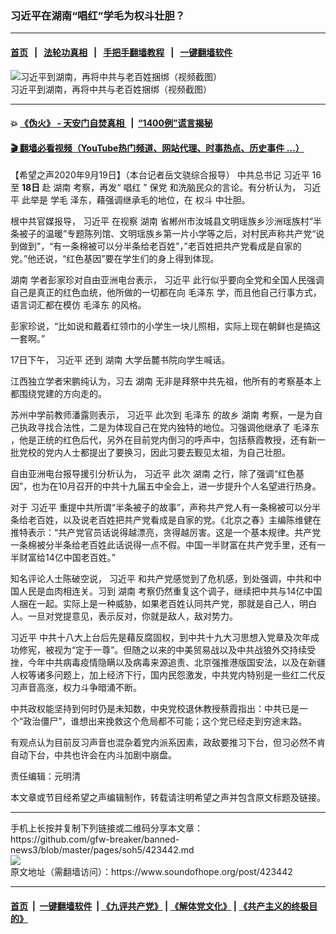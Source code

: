 ### 习近平在湖南“唱红”学毛为权斗壮胆？
------------------------

#### [首页](https://github.com/gfw-breaker/banned-news3/blob/master/README.md) &nbsp;&nbsp;|&nbsp;&nbsp; [法轮功真相](https://github.com/begood0513/basic/blob/master/README.md)  &nbsp;&nbsp;|&nbsp;&nbsp; [手把手翻墙教程](https://github.com/gfw-breaker/guides/wiki)  &nbsp;&nbsp;|&nbsp;&nbsp; [一键翻墙软件](https://github.com/gfw-breaker/nogfw/blob/master/README.md)  



<div><img alt="习近平到湖南，再将中共与老百姓捆绑（视频截图）" src="https://img.soundofhope.org/2020-09/1600393931462.jpg"/>
<br/><figcaption class="caption">
 习近平到湖南，再将中共与老百姓捆绑（视频截图）
</figcaption></div><hr/>

#### 💥 [《伪火》 - 天安门自焚真相 ](http://158.247.195.190:10000/videos/blog/weihuo.html)&nbsp; |&nbsp; [“1400例”谎言揭秘  ](http://158.247.195.190:10000/videos/blog/jiexi1400.html)

#### [ 🎬  翻墙必看视频（YouTube热门频道、网站代理、时事热点、历史事件 ...）](https://github.com/gfw-breaker/links/blob/master/banned.md)

<div><div class="Content__Wrapper sc-1bvya0-0 grZQxZ">
 <p class="meta-top">
  <span class="meta">
   【希望之声2020年9月19日】（本台记者岳文骁综合报导）
  </span>
  中共总书记
  <ok href="/term/1063">
   习近平
  </ok>
  16至
  <strong>
   18日
  </strong>
  赴
  <ok href="/term/1281">
   湖南
  </ok>
  考察，再发“
  <ok href="/term/379273">
   唱红
  </ok>
  ”
  <ok href="/term/70445">
   保党
  </ok>
  和洗脑民众的言论。有分析认为，
  <ok href="/term/1063">
   习近平
  </ok>
  此举是
  <ok href="/term/379270">
   学毛
  </ok>
  泽东，藉强调继承毛的地位，在
  <ok href="/term/2501">
   权斗
  </ok>
  中壮胆。
 </p>
 <p>
  根中共官媒报导，
  <ok href="/term/1063">
   习近平
  </ok>
  在视察
  <ok href="/term/1281">
   湖南
  </ok>
  省郴州市汝城县文明瑶族乡沙洲瑶族村“半条被子的温暖”专题陈列馆、文明瑶族乡第一片小学等之后，对村民声称共产党“说到做到”，“有一条棉被可以分半条给老百姓”，”老百姓把共产党看成是自家的党。”他还说，“红色基因”要在学生们的身上得到体现。
 </p>
 <div class="AD_Embed__Wrap-sc-1xslmin-0 igMuqX module desktop">
  <div>
  </div>
 </div>
 <p>
  <ok href="/term/1281">
   湖南
  </ok>
  学者彭家珍对自由亚洲电台表示，
  <ok href="https://zh.wikipedia.org/zh-hans/%E4%B9%A0%E8%BF%91%E5%B9%B3" target="_blank">
   习近平
  </ok>
  此行似乎要向全党和全国人民强调自己是真正的红色血统，他所做的一切都在向
  <ok href="/term/2613">
   毛泽东
  </ok>
  学，而且他自己行事方式，语言词汇都在模仿
  <ok href="/term/2613">
   毛泽东
  </ok>
  的风格。
 </p>
 <p>
  彭家珍说，“比如说和戴着红领巾的小学生一块儿照相，实际上现在朝鲜也是搞这一套啊。”
 </p>
 <p>
  17日下午，
  <ok href="/term/1063">
   习近平
  </ok>
  还到
  <ok href="/term/1281">
   湖南
  </ok>
  大学岳麓书院向学生喊话。
 </p>
 <p>
  江西独立学者宋鹏纯认为，习去
  <ok href="/term/1281">
   湖南
  </ok>
  无非是拜祭中共先祖，他所有的考察基本上都围绕党建的方向走的。
 </p>
 <p>
  苏州中学前教师潘露则表示，
  <ok href="/term/1063">
   习近平
  </ok>
  此次到
  <ok href="/term/2613">
   毛泽东
  </ok>
  的故乡
  <ok href="/term/1281">
   湖南
  </ok>
  考察，一是为自己执政寻找合法性，二是为体现自己在党内独特的地位。习强调他继承了
  <ok href="/term/2613">
   毛泽东
  </ok>
  ，他是正统的红色后代，另外在目前党内倒习的呼声中，包括蔡霞教授，还有新一批党校的党内人士都提出了要换习，因此习要去觐见太祖，为自己壮胆。
 </p>
 <p>
  自由亚洲电台报导援引分析认为，
  <ok href="/term/1063">
   习近平
  </ok>
  此次
  <ok href="/term/1281">
   湖南
  </ok>
  之行，除了强调“红色基因”，也为在10月召开的中共十九届五中全会上，进一步提升个人名望进行热身。
 </p>
 <p>
  对于
  <ok href="/term/1063">
   习近平
  </ok>
  重提中共所谓“半条被子的故事”，声称共产党人有一条棉被可以分半条给老百姓，以及说老百姓把共产党看成是自家的党。《北京之春》主编陈维健在推特表示：“共产党官员话说得越漂亮，贪得越厉害。这是一个基本规律。共产党一条棉被分半条给老百姓此话说得一点不假。中国一半财富在共产党手里，还有一半财富给14亿中国老百姓。”
 </p>
 <p>
  知名评论人士陈破空说，
  <ok href="/term/1063">
   习近平
  </ok>
  和共产党感觉到了危机感，到处强调，中共和中国人民是血肉相连关。习到
  <ok href="/term/1281">
   湖南
  </ok>
  考察仍然重复这个调子，继续把中共与14亿中国人捆在一起。实际上是一种威胁，如果老百姓认同共产党，那就是自己人，明白人。一旦对党提意见，表示反对，你就是敌人，敌对势力。
 </p>
 <p>
  <ok href="/term/1063">
   习近平
  </ok>
  中共十八大上台后先是藉反腐固权，到中共十九大习思想入党章及次年成功修宪，被视为“定于一尊”。但随之以来的中美贸易战以及中共战狼外交持续受挫，今年中共病毒疫情隐瞒以及病毒来源追责、北京强推港版国安法，以及在新疆人权等诸多问题上，加上经济下行，国内民怨激发，中共党内特别是一些红二代反习声音高涨，权力斗争暗涌不断。
 </p>
 <p>
  中共政权能坚持到何时仍是未知数，中央党校退休教授蔡霞指出：中共已是一个“政治僵尸”，谁想出来挽救这个危局都不可能；这个党已经走到穷途末路。
 </p>
 <p>
  有观点认为目前反习声音也混杂着党内派系因素，政敌要推习下台，但习必然不肯自动下台，中共也许会在内斗加剧中崩盘。
 </p>
 <p class="meta-btm">
  责任编辑：元明清
 </p>
 <p class="meta-btm">
  本文章或节目经希望之声编辑制作，转载请注明希望之声并包含原文标题及链接。
 </p>
</div>
</div>
<hr/>
手机上长按并复制下列链接或二维码分享本文章：<br/>
https://github.com/gfw-breaker/banned-news3/blob/master/pages/soh5/423442.md <br/>
<a href='https://github.com/gfw-breaker/banned-news3/blob/master/pages/soh5/423442.md'><img src='https://github.com/gfw-breaker/banned-news3/blob/master/pages/soh5/423442.md.png'/></a> <br/>
原文地址（需翻墙访问）：https://www.soundofhope.org/post/423442


------------------------
#### [首页](https://github.com/gfw-breaker/banned-news3/blob/master/README.md) &nbsp;|&nbsp; [一键翻墙软件](https://github.com/gfw-breaker/nogfw/blob/master/README.md) &nbsp;| [《九评共产党》](https://github.com/gfw-breaker/9ping.md/blob/master/README.md#九评之一评共产党是什么) | [《解体党文化》](https://github.com/gfw-breaker/jtdwh.md/blob/master/README.md) | [《共产主义的终极目的》](https://github.com/gfw-breaker/gczydzjmd.md/blob/master/README.md)


<img src='http://gfw-breaker.win/banned-news3/pages/soh5/423442.md' width='0px' height='0px'/>